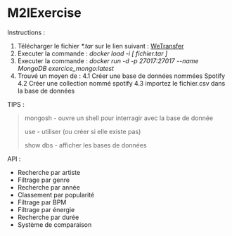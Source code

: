 # M2IExercise

Instructions :

  1. Télécharger le fichier *\*.tar* sur le lien suivant : [WeTransfer](https://we.tl/t-GfjlsQqqOR)
  2. Executer la commande : *docker load -i [ fichier.tar ]*
  3. Executer la commande : *docker run -d -p 27017:27017 --name MongoDB exercice_mongo:latest*
  4. Trouvé un moyen de :
    4.1  Créer une base de données nommées Spotify
    4.2  Créer une collection nommé spotify
    4.3  importez le fichier.csv dans la base de données
    
TIPS :

  > mongosh - ouvre un shell pour interragir avec la base de donnée
  > 
  > use - utiliser (ou créer si elle existe pas)
  > 
  > show dbs - afficher les bases de données


API :
  - Recherche par artiste 
  - Filtrage par genre
  - Recherche par année
  - Classement par popularité
  - Filtrage par BPM
  - Filtrage par énergie
  - Recherche par durée
  - Système de comparaison


